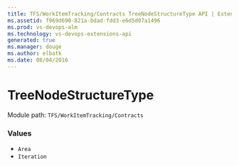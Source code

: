 ```yaml
---
title: TFS/WorkItemTracking/Contracts TreeNodeStructureType API | Extensions for Visual Studio Team Services
ms.assetid: f969d690-821a-bdad-fdd3-e6d5d07a1496
ms.prod: vs-devops-alm
ms.technology: vs-devops-extensions-api
generated: true
ms.manager: douge
ms.author: elbatk
ms.date: 08/04/2016
---
```


# TreeNodeStructureType

Module path: `TFS/WorkItemTracking/Contracts`

### Values

* `Area` 
* `Iteration` 

